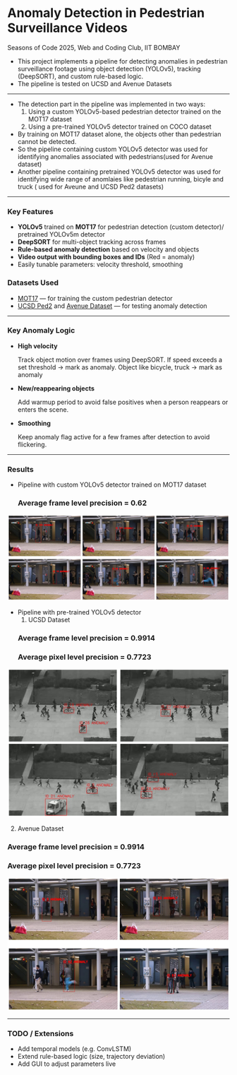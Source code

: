 # Anomaly Detection in Pedestrian Surveillance Videos
Seasons of Code 2025, Web and Coding Club, IIT BOMBAY


* This project implements a pipeline for detecting anomalies in pedestrian surveillance footage using object detection (YOLOv5), tracking (DeepSORT), and custom rule-based logic.
* The pipeline is tested on UCSD and Avenue Datasets
---
* The detection part in the pipeline was implemented in two ways:
  1. Using a custom YOLOv5-based pedestrian detector trained on the MOT17 dataset
  2. Using a pre-trained YOLOv5 detector trained on COCO dataset
* By training on MOT17 dataset alone, the objects other than pedestrian cannot be detected.
* So the pipeline containing custom YOLOv5 detector was used for identifying anomalies associated with pedestrians(used for Avenue dataset)
* Another pipeline containing pretrained YOLOv5 detector was used for identifying wide range of anomlaies like pedestrian running, bicyle and truck ( used for Aveune and UCSD Ped2  datasets)
---

### Key Features

* **YOLOv5** trained on **MOT17** for pedestrian detection (custom detector)/ pretrained YOLOv5m detector
* **DeepSORT** for multi-object tracking across frames
* **Rule-based anomaly detection** based on velocity and objects
* **Video output with bounding boxes and IDs** (Red = anomaly)
* Easily tunable parameters: velocity threshold, smoothing


### Datasets Used

* [MOT17](https://motchallenge.net/data/MOT17/) — for training the custom pedestrian detector
* [UCSD Ped2](http://www.svcl.ucsd.edu/projects/anomaly/dataset.htm) and [Avenue Dataset](http://www.cse.cuhk.edu.hk/leojia/projects/detectabnormal/dataset.html) — for testing anomaly detection

---

### Key Anomaly Logic

* **High velocity**
  
  Track object motion over frames using DeepSORT. If speed exceeds a set threshold → mark as anomaly.
  Object like bicycle, truck → mark as anomaly 

* **New/reappearing objects**
  
  Add warmup period to avoid false positives when a person reappears or enters the scene.

* **Smoothing**
  
  Keep anomaly flag active for a few frames after detection to avoid flickering.

---

### Results
* Pipeline with custom YOLOv5 detector trained on MOT17 dataset
  ### Average frame level precision = 0.62
![Results](result_custom_detector.png)

* Pipeline with pre-trained YOLOv5 detector
  1. UCSD Dataset
  ### Average frame level precision = 0.9914
  ### Average pixel level precision = 0.7723
![Results](result_pretrained_detector_ucsd.png)

2. Avenue Dataset
  ### Average frame level precision = 0.9914
  ### Average pixel level precision = 0.7723
![Results](result_pretrained_detector_Avenue.png)

---

### TODO / Extensions

* Add temporal models (e.g. ConvLSTM)
* Extend rule-based logic (size, trajectory deviation)
* Add GUI to adjust parameters live


